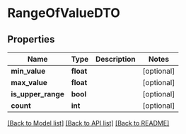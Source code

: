 # RangeOfValueDTO

## Properties
Name | Type | Description | Notes
------------ | ------------- | ------------- | -------------
**min_value** | **float** |  | [optional] 
**max_value** | **float** |  | [optional] 
**is_upper_range** | **bool** |  | [optional] 
**count** | **int** |  | [optional] 

[[Back to Model list]](../README.md#documentation-for-models) [[Back to API list]](../README.md#documentation-for-api-endpoints) [[Back to README]](../README.md)

